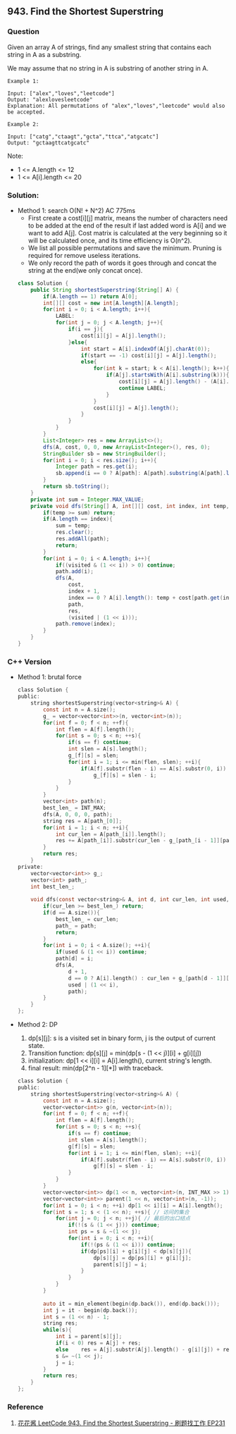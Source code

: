 ## 943. Find the Shortest Superstring

### Question
Given an array A of strings, find any smallest string that contains each string in A as a substring.

We may assume that no string in A is substring of another string in A.

```
Example 1:

Input: ["alex","loves","leetcode"]
Output: "alexlovesleetcode"
Explanation: All permutations of "alex","loves","leetcode" would also be accepted.

Example 2:

Input: ["catg","ctaagt","gcta","ttca","atgcatc"]
Output: "gctaagttcatgcatc"
```

Note:
* 1 <= A.length <= 12
* 1 <= A[i].length <= 20


### Solution:
* Method 1: search O(N! + N^2) AC 775ms
    * First create a cost[i][j] matrix, means the number of characters need to be added at the end of the result if last added word is A[i] and we want to add A[j]. Cost matrix is calculated at the very beginning so it will be calculated once, and its time efficiency is O(n^2).
    * We list all possible permutations and save the minimum. Pruning is required for remove useless iterations.
    * We only record the path of words it goes through and concat the string at the end(we only concat once).
    ```Java
    class Solution {
        public String shortestSuperstring(String[] A) {
            if(A.length == 1) return A[0];
            int[][] cost = new int[A.length][A.length];
            for(int i = 0; i < A.length; i++){
                LABEL:
                for(int j = 0; j < A.length; j++){
                    if(i == j){
                        cost[i][j] = A[j].length();
                    }else{
                        int start = A[i].indexOf(A[j].charAt(0));
                        if(start == -1) cost[i][j] = A[j].length();
                        else{
                            for(int k = start; k < A[i].length(); k++){
                                if(A[j].startsWith(A[i].substring(k))){
                                    cost[i][j] = A[j].length() - (A[i].length() - k);
                                    continue LABEL;
                                }
                            }
                            cost[i][j] = A[j].length();
                        }
                    }
                }
            }
            List<Integer> res = new ArrayList<>();
            dfs(A, cost, 0, 0, new ArrayList<Integer>(), res, 0);
            StringBuilder sb = new StringBuilder();
            for(int i = 0; i < res.size(); i++){
                Integer path = res.get(i);
                sb.append(i == 0 ? A[path]: A[path].substring(A[path].length() - cost[res.get(i - 1)][path]));
            }
            return sb.toString();
        }
        private int sum = Integer.MAX_VALUE;
        private void dfs(String[] A, int[][] cost, int index, int temp, List<Integer> path, List<Integer> res, int visited){
            if(temp >= sum) return;
            if(A.length == index){
                sum = temp;
                res.clear();
                res.addAll(path);
                return;
            }
            for(int i = 0; i < A.length; i++){
                if((visited & (1 << i)) > 0) continue;
                path.add(i);
                dfs(A,
                    cost,
                    index + 1,
                    index == 0 ? A[i].length(): temp + cost[path.get(index - 1)][i],
                    path,
                    res,
                    (visited | (1 << i)));
                path.remove(index);
            }
        }
    }
    ```

### C++ Version
* Method 1: brutal force
	```objectivec
	class Solution {
	public:
		string shortestSuperstring(vector<string>& A) {
			const int n = A.size();
			g_ = vector<vector<int>>(n, vector<int>(n));
			for(int f = 0; f < n; ++f){
				int flen = A[f].length();
				for(int s = 0; s < n; ++s){
					if(s == f) continue;
					int slen = A[s].length();
					g_[f][s] = slen;
					for(int i = 1; i <= min(flen, slen); ++i){
						if(A[f].substr(flen - i) == A[s].substr(0, i))
							g_[f][s] = slen - i;
					}
				}
			}
			vector<int> path(n);
			best_len_ = INT_MAX;
			dfs(A, 0, 0, 0, path);
			string res = A[path_[0]];
			for(int i = 1; i < n; ++i){
				int cur_len = A[path_[i]].length();
				res += A[path_[i]].substr(cur_len - g_[path_[i - 1]][path_[i]]);
			}
			return res;
		}
	private:
		vector<vector<int>> g_;
		vector<int> path_;
		int best_len_;
		
		void dfs(const vector<string>& A, int d, int cur_len, int used, vector<int>& path){
			if(cur_len >= best_len_) return;
			if(d == A.size()){
				best_len_ = cur_len;
				path_ = path;
				return;
			}
			for(int i = 0; i < A.size(); ++i){
				if(used & (1 << i)) continue;
				path[d] = i;
				dfs(A, 
					d + 1,
					d == 0 ? A[i].length() : cur_len + g_[path[d - 1]][i],
					used | (1 << i),
					path);
			}
		}
	};
	```

* Method 2: DP
	1. dp[s][j]: s is a visited set in binary form, j is the output of current state.
	2. Transition function: dp[s][j] = min(dp[s - (1 << j)][i] + g[i][j])
	3. initialization: dp[1 << i][i] = A[i].length(), current string's length.
	4. final result: min(dp[2^n - 1][*]) with traceback.
	```objectivec
	class Solution {
	public:
		string shortestSuperstring(vector<string>& A) {
			const int n = A.size();
			vector<vector<int>> g(n, vector<int>(n));
			for(int f = 0; f < n; ++f){
				int flen = A[f].length();
				for(int s = 0; s < n; ++s){
					if(s == f) continue;
					int slen = A[s].length();
					g[f][s] = slen;
					for(int i = 1; i <= min(flen, slen); ++i){
						if(A[f].substr(flen - i) == A[s].substr(0, i))
							g[f][s] = slen - i;
					}
				}
			}
			vector<vector<int>> dp(1 << n, vector<int>(n, INT_MAX >> 1));
			vector<vector<int>> parent(1 << n, vector<int>(n, -1));			
			for(int i = 0; i < n; ++i) dp[1 << i][i] = A[i].length();			
			for(int s = 1; s < (1 << n); ++s){ // 访问的集合
				for(int j = 0; j < n; ++j){ // 最后的出口结点
					if(!(s & (1 << j))) continue;
					int ps = s & ~(1 << j);
					for(int i = 0; i < n; ++i){
						if(!(ps & (1 << i))) continue;
						if(dp[ps][i] + g[i][j] < dp[s][j]){
							dp[s][j] = dp[ps][i] + g[i][j];
							parent[s][j] = i;
						}
					}
				}
			}
			
			auto it = min_element(begin(dp.back()), end(dp.back()));
			int j = it - begin(dp.back());
			int s = (1 << n) - 1;
			string res;
			while(s){
				int i = parent[s][j];
				if(i < 0) res = A[j] + res;
				else    res = A[j].substr(A[j].length() - g[i][j]) + res;
				s &= ~(1 << j);
				j = i;
			}
			return res;
		}
	};
	```

### Reference
1. [花花酱 LeetCode 943. Find the Shortest Superstring - 刷题找工作 EP231](https://www.youtube.com/watch?v=u_Wc4jwrp3Q)

